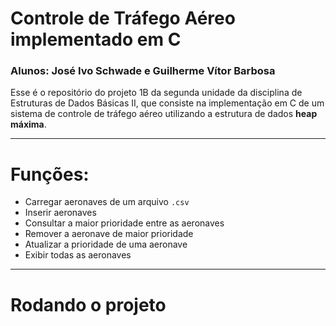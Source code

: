 # Controle de Tráfego Aéreo implementado em C
### Alunos: José Ivo Schwade e Guilherme Vítor Barbosa

Esse é o repositório do projeto 1B da segunda unidade da disciplina de Estruturas de Dados Básicas II, que consiste na implementação em C de um sistema de controle de tráfego aéreo utilizando a estrutura de dados **heap máxima**.

---

# Funções:

- Carregar aeronaves de um arquivo `.csv`
- Inserir aeronaves
- Consultar a maior prioridade entre as aeronaves
- Remover a aeronave de maior prioridade
- Atualizar a prioridade de uma aeronave
- Exibir todas as aeronaves

---

# Rodando o projeto


